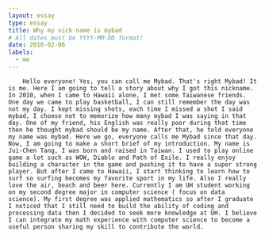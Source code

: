 ```yaml
---
layout: essay
type: essay
title: Why my nick name is mybad
# All dates must be YYYY-MM-DD format!
date: 2016-02-06
labels:
  - me
---
```

		Hello everyone! Yes, you can call me Mybad. That's right Mybad! It is me. Here I am going to tell a story about why I got this nickname. In 2010, when I came to Hawaii alone, I met some Taiwanese friends. One day we came to play basketball, I can still remember the day was not my day. I kept missing shots, each time I missed a shot I said mybad, I choose not to memorize how many mybad I was saying in that day. One of my friend, his English was really poor during that time then he thought mybad should be my name. After that, he told everyone my name was mybad. Here we go, everyone calls me Mybad since that day.
	Now, I am going to make a short brief of my introduction. My name is Jui-Chen Tang, I was born and raised in Taiwan. I used to play online game a lot such as WOW, Diablo and Path of Exile. I really enjoy building a character in the game and pushing it to have a super strong player. But after I came to Hawaii, I start thinking to learn how to surf so surfing becomes my favorite sport in my life. Also I really love the air, beach and beer here. Currently I am UH student working on my second degree major in computer science ( focus on data science). My first degree was applied mathematics so after I graduate I noticed that I still need to build the ability of coding and processing data then I decided to seek more knowledge at UH. I believe I can integrate my math experience with computer science to become a useful person sharing my skill to contribute the world.  



























